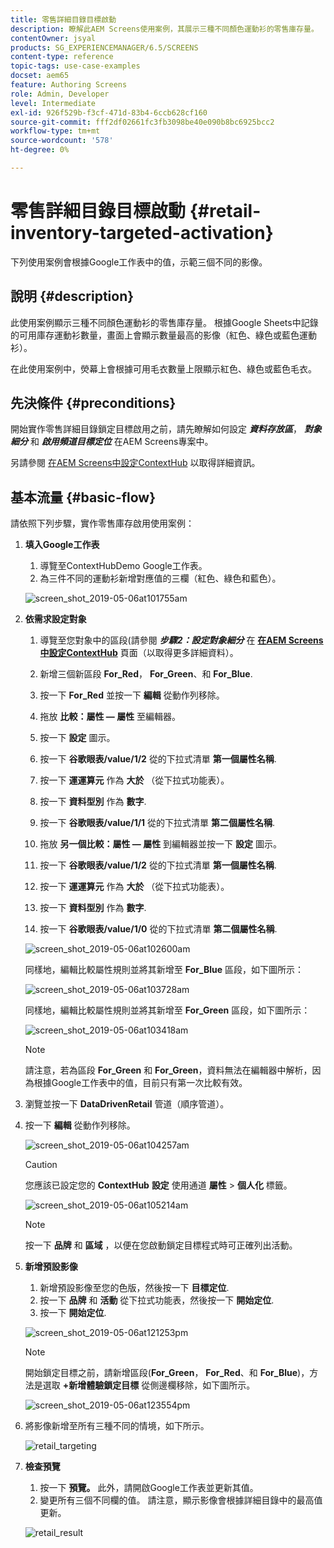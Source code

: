 ```yaml
---
title: 零售詳細目錄目標啟動
description: 瞭解此AEM Screens使用案例，其展示三種不同顏色運動衫的零售庫存量。
contentOwner: jsyal
products: SG_EXPERIENCEMANAGER/6.5/SCREENS
content-type: reference
topic-tags: use-case-examples
docset: aem65
feature: Authoring Screens
role: Admin, Developer
level: Intermediate
exl-id: 926f529b-f3cf-471d-83b4-6ccb628cf160
source-git-commit: fff2df02661fc3fb3098be40e090b8bc6925bcc2
workflow-type: tm+mt
source-wordcount: '578'
ht-degree: 0%

---
```


# 零售詳細目錄目標啟動 {#retail-inventory-targeted-activation}

下列使用案例會根據Google工作表中的值，示範三個不同的影像。

## 說明 {#description}

此使用案例顯示三種不同顏色運動衫的零售庫存量。 根據Google Sheets中記錄的可用庫存運動衫數量，畫面上會顯示數量最高的影像（紅色、綠色或藍色運動衫）。

在此使用案例中，熒幕上會根據可用毛衣數量上限顯示紅色、綠色或藍色毛衣。

## 先決條件 {#preconditions}

開始實作零售詳細目錄鎖定目標啟用之前，請先瞭解如何設定 ***資料存放區***， ***對象細分*** 和 ***啟用頻道目標定位*** 在AEM Screens專案中。

另請參閱 [在AEM Screens中設定ContextHub](configuring-context-hub.md) 以取得詳細資訊。

## 基本流量 {#basic-flow}

請依照下列步驟，實作零售庫存啟用使用案例：

1. **填入Google工作表**

   1. 導覽至ContextHubDemo Google工作表。
   1. 為三件不同的運動衫新增對應值的三欄（紅色、綠色和藍色）。

   ![screen_shot_2019-05-06at101755am](assets/screen_shot_2019-05-06at101755am.png)

1. **依需求設定對象**

   1. 導覽至您對象中的區段(請參閱 ***步驟2：設定對象細分*** 在 **[在AEM Screens中設定ContextHub](configuring-context-hub.md)** 頁面（以取得更多詳細資料）。

   1. 新增三個新區段 **For_Red**， **For_Green**、和 **For_Blue**.

   1. 按一下 **For_Red** 並按一下 **編輯** 從動作列移除。

   1. 拖放 **比較：屬性 — 屬性** 至編輯器。
   1. 按一下 **設定** 圖示。
   1. 按一下 **谷歌眼表/value/1/2** 從的下拉式清單 **第一個屬性名稱**.
   1. 按一下 **運運算元** 作為 **大於** （從下拉式功能表）。
   1. 按一下 **資料型別** 作為 **數字**.
   1. 按一下 **谷歌眼表/value/1/1** 從的下拉式清單 **第二個屬性名稱**.
   1. 拖放 **另一個比較：屬性 — 屬性** 到編輯器並按一下 **設定** 圖示。
   1. 按一下 **谷歌眼表/value/1/2** 從的下拉式清單 **第一個屬性名稱**.
   1. 按一下 **運運算元** 作為 **大於** （從下拉式功能表）。
   1. 按一下 **資料型別** 作為 **數字**.
   1. 按一下 **谷歌眼表/value/1/0** 從的下拉式清單 **第二個屬性名稱**.

   ![screen_shot_2019-05-06at102600am](assets/screen_shot_2019-05-06at102600am.png)

   同樣地，編輯比較屬性規則並將其新增至 **For_Blue** 區段，如下圖所示：

   ![screen_shot_2019-05-06at103728am](assets/screen_shot_2019-05-06at103728am.png)

   同樣地，編輯比較屬性規則並將其新增至 **For_Green** 區段，如下圖所示：

   ![screen_shot_2019-05-06at103418am](assets/screen_shot_2019-05-06at103418am.png)

   >[!NOTE]
   >
   >請注意，若為區段 **For_Green** 和 **For_Green**，資料無法在編輯器中解析，因為根據Google工作表中的值，目前只有第一次比較有效。

1. 瀏覽並按一下 **DataDrivenRetail** 管道（順序管道）。
1. 按一下 **編輯** 從動作列移除。

   ![screen_shot_2019-05-06at104257am](assets/screen_shot_2019-05-06at104257am.png)

   >[!CAUTION]
   >
   >您應該已設定您的 **ContextHub** **設定** 使用通道 **屬性** > **個人化** 標籤。

   ![screen_shot_2019-05-06at105214am](assets/screen_shot_2019-05-06at105214am.png)

   >[!NOTE]
   >
   >按一下 **品牌** 和 **區域** ，以便在您啟動鎖定目標程式時可正確列出活動。

1. **新增預設影像**

   1. 新增預設影像至您的色版，然後按一下 **目標定位**.
   1. 按一下 **品牌** 和 **活動** 從下拉式功能表，然後按一下 **開始定位**.
   1. 按一下 **開始定位**.

   ![screen_shot_2019-05-06at121253pm](assets/screen_shot_2019-05-06at121253pm.png)

   >[!NOTE]
   >
   >開始鎖定目標之前，請新增區段(**For_Green**， **For_Red**、和 **For_Blue**)，方法是選取 **+新增體驗鎖定目標** 從側邊欄移除，如下圖所示。

   ![screen_shot_2019-05-06at123554pm](assets/screen_shot_2019-05-06at123554pm.png)

1. 將影像新增至所有三種不同的情境，如下所示。

   ![retail_targeting](assets/retail_targeting.gif)

1. **檢查預覽**

   1. 按一下 **預覽。** 此外，請開啟Google工作表並更新其值。
   1. 變更所有三個不同欄的值。 請注意，顯示影像會根據詳細目錄中的最高值更新。

   ![retail_result](assets/retail_result.gif)
